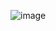 ![image](https://user-images.githubusercontent.com/52605586/123502758-57a25300-d66c-11eb-837b-82d2abefc869.png)
